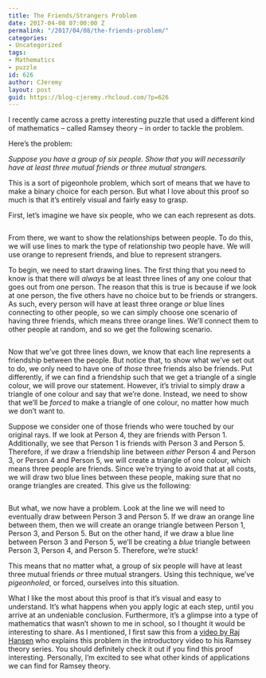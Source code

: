 ```yaml
---
title: The Friends/Strangers Problem
date: 2017-04-08 07:00:00 Z
permalink: "/2017/04/08/the-friends-problem/"
categories:
- Uncategorized
tags:
- Mathematics
- puzzle
id: 626
author: CJeremy
layout: post
guid: https://blog-cjeremy.rhcloud.com/?p=626
---
```


I recently came across a pretty interesting puzzle that used a different kind of mathematics &#8211; called Ramsey theory &#8211; in order to tackle the problem.

Here&#8217;s the problem:

_Suppose you have a group of six people. Show that you will necessarily have at least three mutual friends or three mutual strangers._

This is a sort of pigeonhole problem, which sort of means that we have to make a binary choice for each person. But what I love about this proof so much is that it&#8217;s entirely visual and fairly easy to grasp.

First, let&#8217;s imagine we have six people, who we can each represent as dots.

<img class="aligncenter wp-image-623 size-full" src="https://i0.wp.com/blog-cjeremy.rhcloud.com/wp-content/uploads/2017/04/Image-2017-04-06-8-09-PM-e1491573011500.png?fit=402%2C260" alt="" srcset="https://i0.wp.com/blog-cjeremy.rhcloud.com/wp-content/uploads/2017/04/Image-2017-04-06-8-09-PM-e1491573011500.png?w=402 402w, https://i0.wp.com/blog-cjeremy.rhcloud.com/wp-content/uploads/2017/04/Image-2017-04-06-8-09-PM-e1491573011500.png?resize=300%2C194 300w" sizes="(max-width: 402px) 100vw, 402px" data-recalc-dims="1" />

From there, we want to show the relationships between people. To do this, we will use lines to mark the type of relationship two people have. We will use orange to represent friends, and blue to represent strangers.

To begin, we need to start drawing lines. The first thing that you need to know is that there will _always_ be at least three lines of any one colour that goes out from one person. The reason that this is true is because if we look at one person, the five others have no choice but to be friends or strangers. As such, every person will have at least three orange _or_ blue lines connecting to other people, so we can simply choose one scenario of having three friends, which means three orange lines. We&#8217;ll connect them to other people at random, and so we get the following scenario.

<img class="aligncenter wp-image-624 size-full" src="https://i2.wp.com/blog-cjeremy.rhcloud.com/wp-content/uploads/2017/04/Image-2017-04-06-8-09-PM-1-e1491573056850.png?fit=400%2C269" alt="" srcset="https://i2.wp.com/blog-cjeremy.rhcloud.com/wp-content/uploads/2017/04/Image-2017-04-06-8-09-PM-1-e1491573056850.png?w=400 400w, https://i2.wp.com/blog-cjeremy.rhcloud.com/wp-content/uploads/2017/04/Image-2017-04-06-8-09-PM-1-e1491573056850.png?resize=300%2C202 300w" sizes="(max-width: 400px) 100vw, 400px" data-recalc-dims="1" />

Now that we&#8217;ve got three lines down, we know that each line represents a friendship between the people. But notice that, to show what we&#8217;ve set out to do, we only need to have one of _those_ three friends also be friends. Put differently, if we can find a friendship such that we get a triangle of a single colour, we will prove our statement. However, it&#8217;s trivial to simply draw a triangle of one colour and say that we&#8217;re done. Instead, we need to show that we&#8217;ll be _forced_ to make a triangle of one colour, no matter how much we don&#8217;t want to.

Suppose we consider one of those friends who were touched by our original rays. If we look at Person 4, they are friends with Person 1. Additionally, we see that Person 1 is friends with Person 3 and Person 5. Therefore, if we draw a friendship line between _either_ Person 4 and Person 3, or Person 4 and Person 5, we will create a triangle of one colour, which means three people are friends. Since we&#8217;re trying to avoid that at all costs, we will draw two blue lines between these people, making sure that no orange triangles are created. This give us the following:

<img class="aligncenter wp-image-625 size-full" src="https://i2.wp.com/blog-cjeremy.rhcloud.com/wp-content/uploads/2017/04/Image-2017-04-06-8-10-PM-e1491573088771.png?fit=372%2C261" alt="" srcset="https://i2.wp.com/blog-cjeremy.rhcloud.com/wp-content/uploads/2017/04/Image-2017-04-06-8-10-PM-e1491573088771.png?w=372 372w, https://i2.wp.com/blog-cjeremy.rhcloud.com/wp-content/uploads/2017/04/Image-2017-04-06-8-10-PM-e1491573088771.png?resize=300%2C210 300w" sizes="(max-width: 372px) 100vw, 372px" data-recalc-dims="1" />

But what, we now have a problem. Look at the line we will need to eventually draw between Person 3 and Person 5. If we draw an orange line between them, then we will create an orange triangle between Person 1, Person 3, and Person 5. But on the other hand, if we draw a blue line between Person 3 and Person 5, we&#8217;ll be creating a _blue_ triangle between Person 3, Person 4, and Person 5. Therefore, we&#8217;re stuck!

This means that no matter what, a group of six people will have at least three mutual friends _or_ three mutual strangers. Using this technique, we&#8217;ve _pigeonholed_, or forced, ourselves into this situation.

What I like the most about this proof is that it&#8217;s visual and easy to understand. It&#8217;s what happens when you apply logic at each step, until you arrive at an undeniable conclusion. Furthermore, it&#8217;s a glimpse into a type of mathematics that wasn&#8217;t shown to me in school, so I thought it would be interesting to share. As I mentioned, I first saw this from a [video by Raj Hansen](https://www.youtube.com/watch?v=7p76yYMth5A&list=PL3dVWQq5Sx9cEjb5W_4WVxSMPy9PnsP4d) who explains this problem in the introductory video to his Ramsey theory series. You should definitely check it out if you find this proof interesting. Personally, I&#8217;m excited to see what other kinds of applications we can find for Ramsey theory.